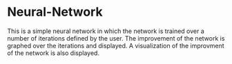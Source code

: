 # Neural-Network
This is a simple neural network in which the network is trained over a number of iterations defined by the user. The improvement of the network is graphed over the iterations and displayed. A visualization of the improvment of the network is also displayed.
